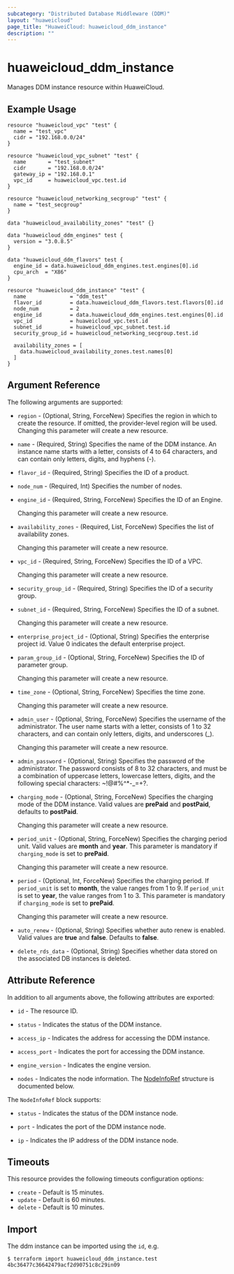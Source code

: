```yaml
---
subcategory: "Distributed Database Middleware (DDM)"
layout: "huaweicloud"
page_title: "HuaweiCloud: huaweicloud_ddm_instance"
description: ""
---
```


# huaweicloud_ddm_instance

Manages DDM instance resource within HuaweiCloud.

## Example Usage

```hcl
resource "huaweicloud_vpc" "test" {
  name = "test_vpc"
  cidr = "192.168.0.0/24"
}

resource "huaweicloud_vpc_subnet" "test" {
  name       = "test_subnet"
  cidr       = "192.168.0.0/24"
  gateway_ip = "192.168.0.1"
  vpc_id     = huaweicloud_vpc.test.id
}

resource "huaweicloud_networking_secgroup" "test" {
  name = "test_secgroup"
}

data "huaweicloud_availability_zones" "test" {}

data "huaweicloud_ddm_engines" test {
  version = "3.0.8.5"
}

data "huaweicloud_ddm_flavors" test {
  engine_id = data.huaweicloud_ddm_engines.test.engines[0].id
  cpu_arch  = "X86"
}

resource "huaweicloud_ddm_instance" "test" {
  name              = "ddm_test"
  flavor_id         = data.huaweicloud_ddm_flavors.test.flavors[0].id
  node_num          = 2
  engine_id         = data.huaweicloud_ddm_engines.test.engines[0].id
  vpc_id            = huaweicloud_vpc.test.id
  subnet_id         = huaweicloud_vpc_subnet.test.id
  security_group_id = huaweicloud_networking_secgroup.test.id
  
  availability_zones = [
    data.huaweicloud_availability_zones.test.names[0]
  ]
}
```

## Argument Reference

The following arguments are supported:

* `region` - (Optional, String, ForceNew) Specifies the region in which to create the resource.
  If omitted, the provider-level region will be used. Changing this parameter will create a new resource.

* `name` - (Required, String) Specifies the name of the DDM instance.
  An instance name starts with a letter, consists of 4 to 64 characters, and can contain only letters,
  digits, and hyphens (-).

* `flavor_id` - (Required, String) Specifies the ID of a product.

* `node_num` - (Required, Int) Specifies the number of nodes.

* `engine_id` - (Required, String, ForceNew) Specifies the ID of an Engine.

  Changing this parameter will create a new resource.

* `availability_zones` - (Required, List, ForceNew) Specifies the list of availability zones.

  Changing this parameter will create a new resource.

* `vpc_id` - (Required, String, ForceNew) Specifies the ID of a VPC.

  Changing this parameter will create a new resource.

* `security_group_id` - (Required, String) Specifies the ID of a security group.

* `subnet_id` - (Required, String, ForceNew) Specifies the ID of a subnet.

  Changing this parameter will create a new resource.

* `enterprise_project_id` - (Optional, String) Specifies the enterprise project id.
  Value 0 indicates the default enterprise project.

* `param_group_id` - (Optional, String, ForceNew) Specifies the ID of parameter group.

  Changing this parameter will create a new resource.

* `time_zone` - (Optional, String, ForceNew) Specifies the time zone.

  Changing this parameter will create a new resource.

* `admin_user` - (Optional, String, ForceNew) Specifies the username of the administrator.
  The user name starts with a letter, consists of 1 to 32 characters, and can contain only letters,
  digits, and underscores (_).

  Changing this parameter will create a new resource.

* `admin_password` - (Optional, String) Specifies the password of the administrator.
  The password consists of 8 to 32 characters, and must be a combination of uppercase letters,
  lowercase letters, digits, and the following special characters: ~!@#%^*-_=+?.

* `charging_mode` - (Optional, String, ForceNew) Specifies the charging mode of the DDM instance.
  Valid values are **prePaid** and **postPaid**, defaults to **postPaid**.

  Changing this parameter will create a new resource.

* `period_unit` - (Optional, String, ForceNew) Specifies the charging period unit.
  Valid values are **month** and **year**. This parameter is mandatory if `charging_mode` is set to **prePaid**.

  Changing this parameter will create a new resource.

* `period` - (Optional, Int, ForceNew) Specifies the charging period.
  If `period_unit` is set to **month**, the value ranges from 1 to 9.
  If `period_unit` is set to **year**, the value ranges from 1 to 3.
  This parameter is mandatory if `charging_mode` is set to **prePaid**.

  Changing this parameter will create a new resource.

* `auto_renew` - (Optional, String) Specifies whether auto renew is enabled.
  Valid values are **true** and **false**. Defaults to **false**.

* `delete_rds_data` - (Optional, String) Specifies whether data stored on the associated DB instances is deleted.

## Attribute Reference

In addition to all arguments above, the following attributes are exported:

* `id` - The resource ID.

* `status` - Indicates the status of the DDM instance.

* `access_ip` - Indicates the address for accessing the DDM instance.

* `access_port` - Indicates the port for accessing the DDM instance.

* `engine_version` - Indicates the engine version.

* `nodes` - Indicates the node information.
  The [NodeInfoRef](#DdmInstance_NodeInfoRef) structure is documented below.

<a name="DdmInstance_NodeInfoRef"></a>
The `NodeInfoRef` block supports:

* `status` - Indicates the status of the DDM instance node.

* `port` - Indicates the port of the DDM instance node.

* `ip` - Indicates the IP address of the DDM instance node.

## Timeouts

This resource provides the following timeouts configuration options:

* `create` - Default is 15 minutes.
* `update` - Default is 60 minutes.
* `delete` - Default is 10 minutes.

## Import

The ddm instance can be imported using the `id`, e.g.

```
$ terraform import huaweicloud_ddm_instance.test 4bc36477c36642479acf2d90751c8c29in09
```
